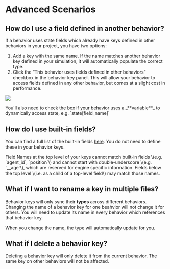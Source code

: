 # Advanced Scenarios

## How do I use a field defined in another behavior?

If a behavior uses state fields which already have keys defined in other behaviors in your project, you have two options:

1. Add a key with the same name. If the name matches another behavior key defined in your simulation, it will automatically populate the correct type.
2. Click the “This behavior uses fields defined in other behaviors” checkbox in the behavior key panel. This will allow your behavior to access fields defined in any other behavior, but comes at a slight cost in performance.

![](https://cdn-us1.hash.ai/site/docs/screenshot-2021-02-11-at-15.20.15.png)

<Hint style="warning">
You'll also need to check the box if your behavior uses a _**variable**_ to dynamically access state, e.g. `state[field_name]`
</Hint>

## How do I use built-in fields?

You can find a full list of the built-in fields [here](../../anatomy-of-an-agent/state.md#reserved-fields). You do not need to define these in your behavior keys.

<Hint style="info">
Field Names at the top level of your keys cannot match built-in fields \(e.g. `agent_id`, `position`\) and cannot start with double-underscore \(e.g. `__age`\), which are reserved for engine specific information. Fields below the top level \(i.e. as a child of a top-level field\) may match those names.
</Hint>

## What if I want to rename a key in multiple files?

Behavior keys will only sync their **types** across different behaviors. Changing the name of a behavior key for one beahvior will not change it for others. You will need to update its name in every behavior which references that behavior key.

When you change the name, the type will automatically update for you.

## What if I delete a behavior key?

Deleting a behavior key will only delete it from the current behavior. The same key on other behaviors will not be affected.


